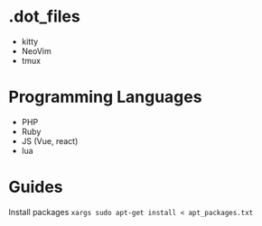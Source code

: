 # .dot_files
- kitty
- NeoVim
- tmux

# Programming Languages
- PHP
- Ruby
- JS (Vue, react)
- lua


# Guides
Install packages `xargs sudo apt-get install < apt_packages.txt`

